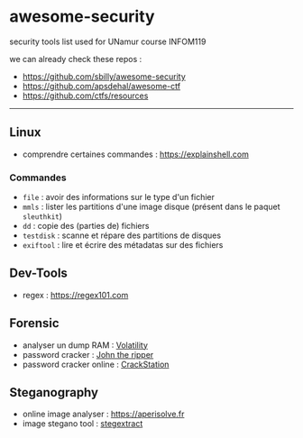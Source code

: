 # awesome-security

security tools list used for UNamur course INFOM119

we can already check these repos :

- <https://github.com/sbilly/awesome-security>
- <https://github.com/apsdehal/awesome-ctf>
- <https://github.com/ctfs/resources>

---

## Linux

- comprendre certaines commandes : <https://explainshell.com>

### Commandes

- `file` : avoir des informations sur le type d'un fichier
- `mmls` : lister les partitions d'une image disque (présent dans le paquet `sleuthkit`)
- `dd` : copie des (parties de) fichiers
- `testdisk` : scanne et répare des partitions de disques
- `exiftool` : lire et écrire des métadatas sur des fichiers

## Dev-Tools

- regex : <https://regex101.com>

## Forensic

- analyser un dump RAM : [Volatility](tools/volatility/readme.md)
- password cracker : [John the ripper](tools/john_the_ripper/readme.md)
- password cracker online : [CrackStation](https://crackstation.net)

## Steganography

- online image analyser : <https://aperisolve.fr>
- image stegano tool : [stegextract](https://github.com/evyatarmeged/stegextract)
